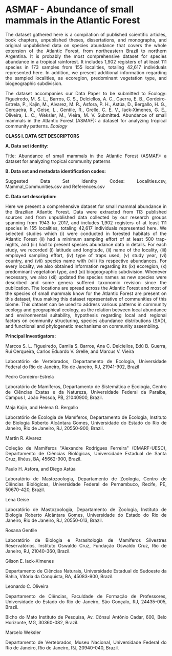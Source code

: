 # ASMAF - Abundance of small mammals in the Atlantic Forest 

<p align="justify">The dataset gathered here is a compilation of published scientific articles, book chapters, unpublished theses, dissertations, and monographs, and original unpublished data on species abundance that covers the whole extension of the Atlantic Forest, from northeastern Brazil to northern Argentina. It is probably the most comprehensive dataset for species abundance in a tropical rainforest. It includes 1,902 registers of at least 111 species in 173 samples from 155 localities, totaling 42,617 individuals represented here. In addition, we present additional information regarding the sampled localities, as ecoregion, predominant vegetation type, and biogeographic subdivision.</p>

<p align="justify">The dataset accompanies our Data Paper to be submitted to Ecology:
Figueiredo, M. S. L., Barros, C. S., Delciellos, A. C., Guerra, E. B., Cordeiro-Estrela, P., Kajin, M., Alvarez, M. R., Asfora, P. H., Astúa, D., Bergallo, H. G., Cerqueira, R., Geise, L., Gentile, R., Grelle, C. E. V., Iack-Ximenes, G. E., Oliveira, L. C., Weksler, M., Vieira, M. V. Submitted. Abundance of small mammals in the Atlantic Forest (ASMAF): a dataset for analyzing tropical community patterns. <i>Ecology</i></p>

<b>CLASS I. DATA SET DESCRIPTORS</b>



<b>A. Data set identity:</b>
<p align="justify">Title: Abundance of small mammals in the Atlantic Forest (ASMAF): a dataset for analyzing tropical community patterns</p>

<b>B. Data set and metadata identification codes:</b>
<p align="justify">Suggested Data Set Identity Codes: Localities.csv, Mammal_Communities.csv and References.csv</p>

<b>C. Data set description:</b>
<p align="justify">Here we present a comprehensive dataset for small mammal abundance in the Brazilian Atlantic Forest. Data were extracted from 113 published sources and from unpublished data collected by our research groups spanning from 1943 to 2017, and includes 1,902 registers of at least 111 species in 155 localities, totaling 42,617 individuals represented here. We selected studies which (i) were conducted in forested habitats of the Atlantic Forest (ii) had a minimum sampling effort of at least 500 trap-nights, and (iii) had to present species abundance data in details. For each study, we recorded (i) latitude and longitude, (ii) name of the locality, (iii) employed sampling effort, (iv) type of traps used, (v) study year, (vi) country, and (vii) species name with (viii) its respective abundances. For every locality, we also obtained information regarding its (ix) ecoregion, (x) predominant vegetation type, and (xi) biogeographic subdivision. Whenever necessary, we also (xii) updated the species names as new species were described and some genera suffered taxonomic revision since the publication. The locations are spread across the Atlantic Forest and most of the species of small mammals know for the Atlantic Forest are present on this dataset, thus making this dataset representative of communities of this biome. This dataset can be used to address various patterns in community ecology and geographical ecology, as the relation between local abundance and environmental suitability, hypothesis regarding local and regional factors on community structuring, species abundance distributions (SAD), and functional and phylogenetic mechanisms on community assembling.</p>

<b>Principal Investigators:</b>
<p align="justify">Marcos S. L. Figueiredo, Camila S. Barros, Ana C. Delciellos, Edú B. Guerra, Rui Cerqueira, Carlos Eduardo V. Grelle, and Marcus V. Vieira</p>
<p align="justify">Laboratório de Vertebrados, Departamento de Ecologia, Universidade Federal do Rio de Janeiro, Rio de Janeiro, RJ, 21941-902, Brazil</p>


Pedro Cordeiro-Estrela
<p align="justify">Laboratório de Mamíferos, Departamento de Sistemática e Ecologia, Centro de Ciências Exatas e da Natureza, Universidade Federal da Paraíba, Campus I, João Pessoa, PB, 21040900, Brazil.</p>


Maja Kajin, and Helena G. Bergallo
<p align="justify">Laboratório de Ecologia de Mamíferos, Departamento de Ecologia, Instituto de Biologia Roberto Alcântara Gomes, Universidade do Estado do Rio de Janeiro, Rio de Janeiro, RJ, 20550-900, Brazil.</p>


Martin R. Alvarez
<p align="justify">Coleção de Mamíferos "Alexandre Rodrigues Ferreira" (CMARF-UESC), Departamento de Ciências Biológicas, Universidade Estadual de Santa Cruz, Ilhéus, BA, 45662-900, Brazil.</p>


Paulo H. Asfora, and Diego Astúa
<p align="justify">Laboratório de Mastozoologia, Departamento de Zoologia, Centro de Ciências Biológicas, Universidade Federal de Pernambuco, Recife, PE, 50670-420, Brazil.</p>


Lena Geise
<p align="justify">Laboratório de Mastozoologia, Departamento de Zoologia, Instituto de Biologia Roberto Alcântara Gomes, Universidade do Estado do Rio de Janeiro, Rio de Janeiro, RJ, 20550-013, Brazil.</p>


Rosana Gentile
<p align="justify">Laboratório de Biologia e Parasitologia de Mamíferos Silvestres Reservatórios, Instituto Oswaldo Cruz, Fundação Oswaldo Cruz, Rio de Janeiro, RJ, 21040-360, Brazil.</p>


Gilson E. Iack-Ximenes
<p align="justify">Departamento de Ciências Naturais, Universidade Estadual do Sudoeste da Bahia, Vitória da Conquista, BA, 45083-900, Brazil.</p>


Leonardo C. Oliveira
<p align="justify">Departamento de Ciências, Faculdade de Formação de Professores, Universidade do Estado do Rio de Janeiro, São Gonçalo, RJ, 24435-005, Brazil.</p>
<p align="justify">Bicho do Mato Instituto de Pesquisa, Av. Cônsul Antônio Cadar, 600, Belo Horizonte, MG, 30360-082, Brazil.</p>


Marcelo Weksler
<p align="justify">Departamento de Vertebrados, Museu Nacional, Universidade Federal do Rio de Janeiro, Rio de Janeiro, RJ, 20940-040, Brazil.</p>

